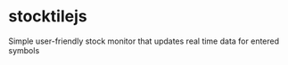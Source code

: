 stocktilejs
===========

Simple user-friendly stock monitor that updates real time data for entered symbols
